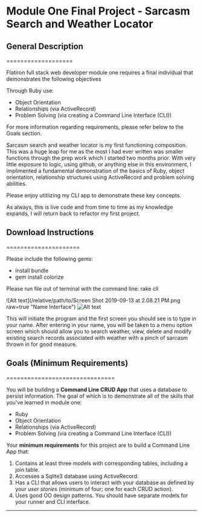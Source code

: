 Module One Final Project - Sarcasm Search and Weather Locator 
=============================================================

## General Description 
===================

Flatiron full stack web developer module one requires a final individual that demonstrates the following objectives 

Through Ruby use: 
- Object Orientation
- Relationships (via ActiveRecord)
- Problem Solving (via creating a Command Line Interface (CLI)) 

For more information regarding requirements, please refer below to the Goals section. 

Sarcasm search and weather locator is my first functioning composition. This was a huge leap for me as the most I had ever written was smaller functions through the prep work which I started two months prior. With very little exposure to logic, using github, or anything else in this environment, I implimented a fundamental demonstration of the basics of Ruby, object orientation, relationship structures using ActiveRecord and problem solving abilities. 

Please enjoy utitlizing my CLI app to demonstrate these key concepts. 

As always, this is live code and from time to time as my knowledge expands, I will return back to refactor my first project. 


## Download Instructions
=====================

Please include the following gems:

- install bundle
- gem install colorize

Please run file out of terminal with the command line:    rake cli 

![Alt text](/relative/path/to/Screen Shot 2019-09-13 at 2.08.21 PM.png raw=true "Name Interface")
![Alt text](/relative/path/to/img.jpg?raw=true "Menu Interface")




This will initiate the program and the first screen you should see is to type in your name. 
After entering in your name, you will be taken to a menu option screen which should allow you to search weather, view, delete and modify existing search records associated with weather with a pinch of sarcasm thrown in for good measure.  

## Goals (Minimum Requirements)
===============================

You will be building a **Command Line CRUD App** that uses a database to persist information. The goal of which is to demonstrate all of the skills that you've learned in module one:

- Ruby
- Object Orientation
- Relationships (via ActiveRecord)
- Problem Solving (via creating a Command Line Interface (CLI))

Your **minimum requirements** for this project are to build a Command Line App that:

1. Contains at least three models with corresponding tables, including a join table.
2. Accesses a Sqlite3 database using ActiveRecord.
3. Has a CLI that allows users to interact with your database as defined by your _user stories_ (minimum of four; one for each CRUD action).
4. Uses good OO design patterns. You should have separate models for your runner and CLI interface.
-----







